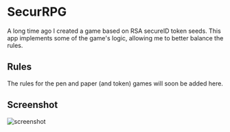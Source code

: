 # SecurRPG


A long time ago I created a game based on RSA secureID token seeds. This app implements some of the game's logic, allowing me to better balance the rules.

## Rules

The rules for the pen and paper (and token) games will soon be added here.

## Screenshot

![screenshot](https://dl.dropboxusercontent.com/spa/6f6p31rqk1cfe43/sqq97fka.png)
